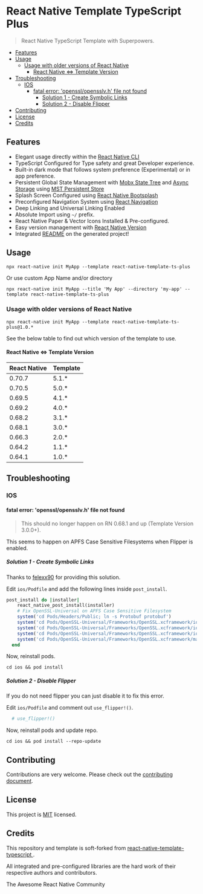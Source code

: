 # React Native Template TypeScript Plus <!-- omit in toc -->

> React Native TypeScript Template with Superpowers.

- [Features](#features)
- [Usage](#usage)
  - [Usage with older versions of React Native](#usage-with-older-versions-of-react-native)
    - [React Native <=> Template Version](#react-native--template-version)
- [Troubleshooting](#troubleshooting)
  - [IOS](#ios)
    - [fatal error: 'openssl/opensslv.h' file not found](#fatal-error-opensslopensslvh-file-not-found)
      - [Solution 1 - Create Symbolic Links](#solution-1---create-symbolic-links)
      - [Solution 2 - Disable Flipper](#solution-2---disable-flipper)
- [Contributing](#contributing)
- [License](#license)
- [Credits](#credits)

## Features

- Elegant usage directly within the [React Native CLI](https://github.com/react-native-community/cli)
- TypeScript Configured for Type safety and great Developer experience.
- Built-in dark mode that follows system preference (Experimental) or in app preference.
- Persistent Global State Management with [Mobx State Tree](https://github.com/mobxjs/mobx-state-tree) and [Async Storage](https://github.com/react-native-async-storage/async-storage) using [MST Persistent Store](https://github.com/kuasha420/mst-persistent-store)
- Splash Screen Configured using [React Native Bootsplash](https://github.com/zoontek/react-native-bootsplash)
- Preconfigured Navigation System using [React Navigation](https://reactnavigation.org/)
- Deep Linking and Universal Linking Enabled
- Absolute Import using `~/` prefix.
- React Native Paper & Vector Icons Installed & Pre-configured.
- Easy version management with [React Native Version](https://github.com/stovmascript/react-native-version)
- Integrated [README](template/README.md) on the generated project!

## Usage

`npx react-native init MyApp --template react-native-template-ts-plus`

Or use custom App Name and/or directory

`npx react-native init MyApp --title 'My App' --directory 'my-app' --template react-native-template-ts-plus`

### Usage with older versions of React Native

`npx react-native init MyApp --template react-native-template-ts-plus@1.0.*`

See the below table to find out which version of the template to use.

#### React Native <=> Template Version

<!-- start version-matrix -->

| React Native | Template |
| ------------ | -------- |
| 0.70.7       | 5.1.\*   |
| 0.70.5       | 5.0.\*   |
| 0.69.5       | 4.1.\*   |
| 0.69.2       | 4.0.\*   |
| 0.68.2       | 3.1.\*   |
| 0.68.1       | 3.0.\*   |
| 0.66.3       | 2.0.\*   |
| 0.64.2       | 1.1.\*   |
| 0.64.1       | 1.0.\*   |

<!-- end version-matrix -->

## Troubleshooting

### IOS

#### fatal error: 'openssl/opensslv.h' file not found

> This should no longer happen on RN 0.68.1 and up (Template Version 3.0.0+).

This seems to happen on APFS Case Sensitive Filesystems when Flipper is enabled.

##### Solution 1 - Create Symbolic Links

Thanks to [felexx90](https://github.com/facebook/react-native/issues/28409#issuecomment-833182353) for providing this solution.

Edit `ios/Podfile` and add the following lines inside `post_install`.

```ruby
post_install do |installer|
    react_native_post_install(installer)
    # Fix OpenSSL-Universal on APFS Case Sensitive Filesystem
    system('cd Pods/Headers/Public; ln -s Protobuf protobuf')
    system('cd Pods/OpenSSL-Universal/Frameworks/OpenSSL.xcframework/ios-arm64_arm64e_armv7_armv7s; ln -sfh OpenSSL.framework openssl.framework')
    system('cd Pods/OpenSSL-Universal/Frameworks/OpenSSL.xcframework/ios-arm64_i386_x86_64-simulator; ln -sfh OpenSSL.framework openssl.framework')
    system('cd Pods/OpenSSL-Universal/Frameworks/OpenSSL.xcframework/ios-arm64_x86_64-maccatalyst; ln -sfh OpenSSL.framework openssl.framework')
    system('cd Pods/OpenSSL-Universal/Frameworks/OpenSSL.xcframework/macos-arm64_arm64e_x86_64; ln -sfh OpenSSL.framework openssl.framework')
  end
```

Now, reinstall pods.

`cd ios && pod install`

##### Solution 2 - Disable Flipper

If you do not need flipper you can just disable it to fix this error.

Edit `ios/Podfile` and comment out `use_flipper!()`.

```ruby
  # use_flipper!()
```

Now, reinstall pods and update repo.

`cd ios && pod install --repo-update`

## Contributing

Contributions are very welcome. Please check out the [contributing document](CONTRIBUTING.md).

## License

This project is [MIT](LICENSE) licensed.

## Credits

This repository and template is soft-forked from [ react-native-template-typescript ](https://github.com/react-native-community/react-native-template-typescript).

All integrated and pre-configured libraries are the hard work of their respective authors and contributors.

The Awesome React Native Community
